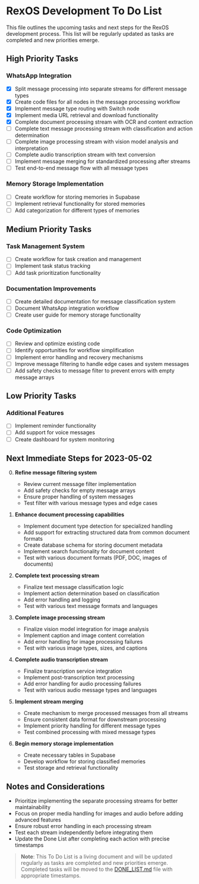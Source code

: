 # RexOS Development To Do List

This file outlines the upcoming tasks and next steps for the RexOS development process. This list will be regularly updated as tasks are completed and new priorities emerge.

## High Priority Tasks

### WhatsApp Integration
- [x] Split message processing into separate streams for different message types
- [x] Create code files for all nodes in the message processing workflow
- [x] Implement message type routing with Switch node
- [x] Implement media URL retrieval and download functionality
- [x] Complete document processing stream with OCR and content extraction
- [ ] Complete text message processing stream with classification and action determination
- [ ] Complete image processing stream with vision model analysis and interpretation
- [ ] Complete audio transcription stream with text conversion
- [ ] Implement message merging for standardized processing after streams
- [ ] Test end-to-end message flow with all message types

### Memory Storage Implementation
- [ ] Create workflow for storing memories in Supabase
- [ ] Implement retrieval functionality for stored memories
- [ ] Add categorization for different types of memories

## Medium Priority Tasks

### Task Management System
- [ ] Create workflow for task creation and management
- [ ] Implement task status tracking
- [ ] Add task prioritization functionality

### Documentation Improvements
- [ ] Create detailed documentation for message classification system
- [ ] Document WhatsApp integration workflow
- [ ] Create user guide for memory storage functionality

### Code Optimization
- [ ] Review and optimize existing code
- [ ] Identify opportunities for workflow simplification
- [ ] Implement error handling and recovery mechanisms
- [ ] Improve message filtering to handle edge cases and system messages
- [ ] Add safety checks to message filter to prevent errors with empty message arrays

## Low Priority Tasks

### Additional Features
- [ ] Implement reminder functionality
- [ ] Add support for voice messages
- [ ] Create dashboard for system monitoring

## Next Immediate Steps for 2023-05-02

0. **Refine message filtering system**
   - Review current message filter implementation
   - Add safety checks for empty message arrays
   - Ensure proper handling of system messages
   - Test filter with various message types and edge cases

1. **Enhance document processing capabilities**
   - Implement document type detection for specialized handling
   - Add support for extracting structured data from common document formats
   - Create database schema for storing document metadata
   - Implement search functionality for document content
   - Test with various document formats (PDF, DOC, images of documents)

2. **Complete text processing stream**
   - Finalize text message classification logic
   - Implement action determination based on classification
   - Add error handling and logging
   - Test with various text message formats and languages

3. **Complete image processing stream**
   - Finalize vision model integration for image analysis
   - Implement caption and image content correlation
   - Add error handling for image processing failures
   - Test with various image types, sizes, and captions

4. **Complete audio transcription stream**
   - Finalize transcription service integration
   - Implement post-transcription text processing
   - Add error handling for audio processing failures
   - Test with various audio message types and languages

5. **Implement stream merging**
   - Create mechanism to merge processed messages from all streams
   - Ensure consistent data format for downstream processing
   - Implement priority handling for different message types
   - Test combined processing with mixed message types

6. **Begin memory storage implementation**
   - Create necessary tables in Supabase
   - Develop workflow for storing classified memories
   - Test storage and retrieval functionality

## Notes and Considerations

- Prioritize implementing the separate processing streams for better maintainability
- Focus on proper media handling for images and audio before adding advanced features
- Ensure robust error handling in each processing stream
- Test each stream independently before integrating them
- Update the Done List after completing each action with precise timestamps

> **Note**: This To Do List is a living document and will be updated regularly as tasks are completed and new priorities emerge. Completed tasks will be moved to the [DONE_LIST.md](./DONE_LIST.md) file with appropriate timestamps.
